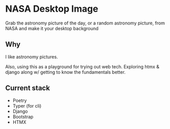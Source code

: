 # NASA Desktop Image

Grab the astronomy picture of the day, or a random astronomy picture, from NASA and make it your desktop background

## Why

I like astronomy pictures.

Also, using this as a playground for trying out web tech. Exploring htmx & django along w/ getting to know the fundamentals better.

## Current stack

- Poetry
- Typer (for cli)
- Django
- Bootstrap
- HTMX
